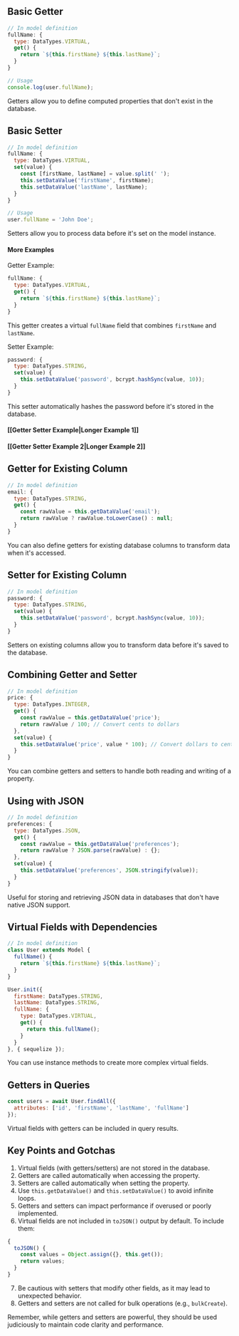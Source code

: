 ## Basic Getter

```javascript
// In model definition
fullName: {
  type: DataTypes.VIRTUAL,
  get() {
    return `${this.firstName} ${this.lastName}`;
  }
}

// Usage
console.log(user.fullName);
```
Getters allow you to define computed properties that don't exist in the database.

## Basic Setter

```javascript
// In model definition
fullName: {
  type: DataTypes.VIRTUAL,
  set(value) {
    const [firstName, lastName] = value.split(' ');
    this.setDataValue('firstName', firstName);
    this.setDataValue('lastName', lastName);
  }
}

// Usage
user.fullName = 'John Doe';
```
Setters allow you to process data before it's set on the model instance.

#### More Examples

Getter Example:
```javascript
fullName: {
  type: DataTypes.VIRTUAL,
  get() {
    return `${this.firstName} ${this.lastName}`;
  }
}
```
This getter creates a virtual `fullName` field that combines `firstName` and `lastName`.

Setter Example:
```javascript
password: {
  type: DataTypes.STRING,
  set(value) {
    this.setDataValue('password', bcrypt.hashSync(value, 10));
  }
}
```
This setter automatically hashes the password before it's stored in the database.

#### [[Getter Setter Example|Longer Example 1]]
#### [[Getter Setter Example 2|Longer Example 2]]

## Getter for Existing Column

```javascript
// In model definition
email: {
  type: DataTypes.STRING,
  get() {
    const rawValue = this.getDataValue('email');
    return rawValue ? rawValue.toLowerCase() : null;
  }
}
```
You can also define getters for existing database columns to transform data when it's accessed.

## Setter for Existing Column

```javascript
// In model definition
password: {
  type: DataTypes.STRING,
  set(value) {
    this.setDataValue('password', bcrypt.hashSync(value, 10));
  }
}
```
Setters on existing columns allow you to transform data before it's saved to the database.

## Combining Getter and Setter

```javascript
// In model definition
price: {
  type: DataTypes.INTEGER,
  get() {
    const rawValue = this.getDataValue('price');
    return rawValue / 100; // Convert cents to dollars
  },
  set(value) {
    this.setDataValue('price', value * 100); // Convert dollars to cents
  }
}
```
You can combine getters and setters to handle both reading and writing of a property.

## Using with JSON

```javascript
// In model definition
preferences: {
  type: DataTypes.JSON,
  get() {
    const rawValue = this.getDataValue('preferences');
    return rawValue ? JSON.parse(rawValue) : {};
  },
  set(value) {
    this.setDataValue('preferences', JSON.stringify(value));
  }
}
```
Useful for storing and retrieving JSON data in databases that don't have native JSON support.

## Virtual Fields with Dependencies

```javascript
// In model definition
class User extends Model {
  fullName() {
    return `${this.firstName} ${this.lastName}`;
  }
}

User.init({
  firstName: DataTypes.STRING,
  lastName: DataTypes.STRING,
  fullName: {
    type: DataTypes.VIRTUAL,
    get() {
      return this.fullName();
    }
  }
}, { sequelize });
```
You can use instance methods to create more complex virtual fields.

## Getters in Queries

```javascript
const users = await User.findAll({
  attributes: ['id', 'firstName', 'lastName', 'fullName']
});
```
Virtual fields with getters can be included in query results.

## Key Points and Gotchas

1. Virtual fields (with getters/setters) are not stored in the database.
2. Getters are called automatically when accessing the property.
3. Setters are called automatically when setting the property.
4. Use `this.getDataValue()` and `this.setDataValue()` to avoid infinite loops.
5. Getters and setters can impact performance if overused or poorly implemented.
6. Virtual fields are not included in `toJSON()` output by default. To include them:

```javascript
{
  toJSON() {
    const values = Object.assign({}, this.get());
    return values;
  }
}
```

7. Be cautious with setters that modify other fields, as it may lead to unexpected behavior.
8. Getters and setters are not called for bulk operations (e.g., `bulkCreate`).

Remember, while getters and setters are powerful, they should be used judiciously to maintain code clarity and performance.